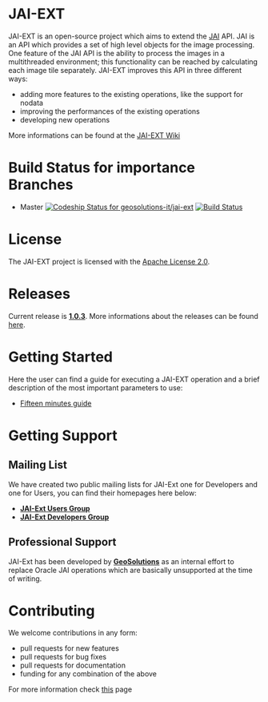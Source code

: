 JAI-EXT
=======

JAI-EXT is an open-source project which aims to extend the [JAI](http://en.wikipedia.org/wiki/Java_Advanced_Imaging) API. JAI is an API which provides a set of high level objects for the image processing. One feature of the JAI API is the ability to process the images in a multithreaded environment; this functionality can be reached by calculating each image tile separately. JAI-EXT improves this API in three different ways:
* adding more features to the existing operations, like the support for nodata
* improving the performances of the existing operations
* developing new operations

More informations can be found at the [JAI-EXT Wiki](https://github.com/geosolutions-it/jai-ext/wiki)

# Build Status for importance Branches
* Master  [ ![Codeship Status for geosolutions-it/jai-ext](https://codeship.com/projects/86e202f0-98df-0132-03ae-025e58d57d52/status?branch=master)](https://codeship.com/projects/63483) [![Build Status](https://travis-ci.org/geosolutions-it/jai-ext.svg)](https://travis-ci.org/geosolutions-it/jai-ext)

# License
The JAI-EXT project is licensed with the [Apache License 2.0](http://www.apache.org/licenses/LICENSE-2.0.html).

# Releases

Current release is [**1.0.3**](http://demo.geo-solutions.it/share/github/jai-ext/releases/1.0.X/1.0.3/). More informations about the releases can be found [here](https://github.com/geosolutions-it/jai-ext/wiki/Releases).

# Getting Started
Here the user can find a guide for executing a JAI-EXT operation and a brief description of the most important parameters to use:
* [Fifteen minutes guide](https://github.com/geosolutions-it/jai-ext/wiki/Fifteen-minutes-Guide)


# Getting Support
## Mailing List
We have created two public mailing lists for JAI-Ext one for Developers and one for Users, you can find their homepages here below:

* [**JAI-Ext Users Group**](https://groups.google.com/d/forum/jai-ext-users)
* [**JAI-Ext Developers Group**](https://groups.google.com/d/forum/jai-ext-developers)


## Professional Support
JAI-Ext has been developed by [**GeoSolutions**](http://www.geo-solutions.it) as an internal effort to replace Oracle JAI operations which are basically unsupported at the time of writing. 

# Contributing
We welcome contributions in any form:

* pull requests for new features
* pull requests for bug fixes
* pull requests for documentation
* funding for any combination of the above

For more information check [this](https://github.com/geosolutions-it/jai-ext/blob/master/CONTRIBUTING.md) page

